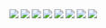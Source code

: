 <!-- IMAGES -->

<img src="https://wpriverthemes.com/gridx/wp-content/themes/gridx/assets/images/logo.svg">
<img src="https://wpriverthemes.com/gridx/wp-content/uploads/2023/04/gfonts.png">
<img src="https://wpriverthemes.com/gridx/wp-content/uploads/2023/04/sign.png">
<img src="https://wpriverthemes.com/gridx/wp-content/uploads/2023/04/me.png">
<img src="https://wpriverthemes.com/gridx/wp-content/themes/gridx/assets/images/icon.svg">
<img src="https://wpriverthemes.com/gridx/wp-content/uploads/2023/04/my-works.png">
<img src="https://wpriverthemes.com/gridx/wp-content/uploads/2023/04/star1.svg">
<img src="https://wpriverthemes.com/gridx/wp-content/themes/gridx/assets/images/icon2.png">

<!-- ICONS -->

<i class="iconoir-menu-scale"></i>
<i class="iconoir-camera"></i>
<i class="iconoir-design-pencil"></i>
<i class="iconoir-color-filter"></i>
<i class="iconoir-dev-mode-phone"></i>
<i class="iconoir-dribbble"></i>
<i class="iconoir-twitter"></i>
